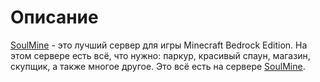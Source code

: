 # Описание
 [SoulMine](http://smine.ml) - это лучший сервер для игры Minecraft Bedrock Edition.
 На этом сервере есть всё, что нужно: паркур, красивый спаун, магазин, скупщик, а также многое другое. Это всё есть на сервере [SoulMine](http://smine.ml).
